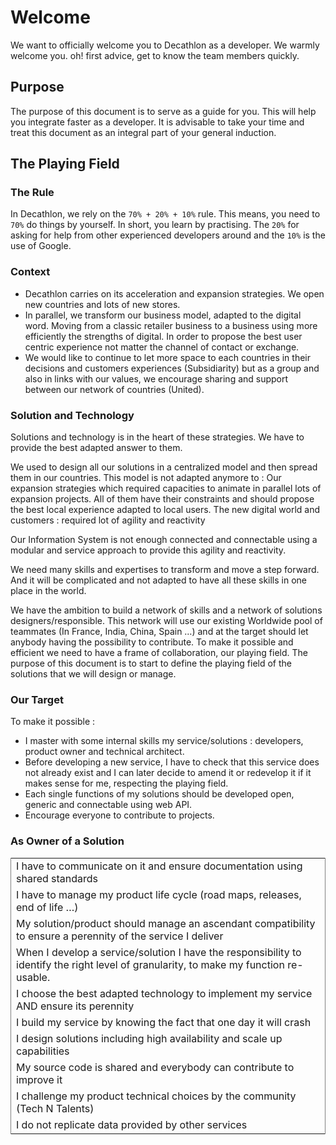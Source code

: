 # Welcome
We want to officially welcome you to Decathlon as a developer. We warmly welcome you. oh! first advice,
get to know the team members quickly.  

## Purpose
The purpose of this document is to serve as a guide for you. This will help you integrate faster as a developer. It is advisable to take your time and treat this document as an integral part of your general induction.

## The Playing Field
### The Rule 
In Decathlon, we rely on the ```70% + 20% + 10%``` rule. 
This means, you need to ```70%``` do things by yourself. In short, you learn by practising. The
```20%``` for asking for help from other experienced developers around and the ```10%``` is the use of
Google.

### Context 
* Decathlon carries on its acceleration and expansion strategies. We open new countries and lots of new stores.
* In parallel, we transform our business model, adapted to the digital word. Moving from a classic retailer business to a business using more efficiently the strengths of digital. In order to propose the best user centric experience not matter the channel of contact or exchange.
* We would like to continue to let more space to each countries in their decisions and customers experiences (Subsidiarity) but as a group and also in links with our values, we encourage sharing and support between our network of countries (United).

### Solution and Technology 
Solutions and technology is in the heart of these strategies. We have to provide the best adapted answer to them.

We used to design all our solutions in a centralized model and then spread them in our countries. This model is not adapted anymore to :
Our expansion strategies which required capacities to animate in parallel lots of expansion projects. All of them have their constraints and should propose the best local experience adapted to local users.
The new digital world and customers : required lot of agility and reactivity

Our Information System is not enough connected and connectable using a modular and service approach to provide this agility and reactivity.

We need many skills and expertises to transform and move a step forward. And it will be complicated and not adapted to have all these skills in one place in the world. 

We have the ambition to build a network of skills and a network of solutions designers/responsible. 
This network will use our existing Worldwide pool of teammates (In France, India, China, Spain …)  and at the target should let anybody having the possibility to contribute.
To make it possible and efficient we need to have a frame of collaboration, our playing field. 
The purpose of this document is to start to define the playing field of the solutions that we will design or manage. 


### Our Target
To make it possible :
* I master with some internal skills my service/solutions : developers, product owner and technical architect.
* Before developing a new service, I have to check that this service does not already exist and I can later decide to amend it or redevelop it if it makes sense for me, respecting the playing field.
* Each single functions of my solutions should be developed open, generic and connectable using web API.
* Encourage everyone to contribute to projects.

### As Owner of a Solution
<table rules ="COLS">
  <tr>
    <td>I have to communicate on it and ensure documentation using shared standards</td>
  </tr>
  <tr>
    <td>I have to manage my product life cycle (road maps, releases, end of life …)</td>
  </tr>
  <tr>
    <td>My solution/product should manage an ascendant compatibility to ensure a perennity of the service I deliver</td>
  </tr>
  <tr>
    <td>When I develop a service/solution I have the responsibility to identify the right level of granularity, to make my function re-usable.</td>
  </tr>
  <tr>
    <td>
I choose the best adapted technology to implement my service AND ensure its perennity</td>
  </tr>
  <tr>
    <td>
I build my service by knowing the fact that one day it will crash</td>
  </tr>
  <tr>
    <td>
 I design solutions including high availability and scale up capabilities</td>
  </tr>
  <tr>
    <td>
My source code is shared and everybody can contribute to improve it</td>
  </tr>
  <tr>
    <td>
I challenge my product technical choices by the community (Tech N Talents)</td>
  </tr>
  <tr>
    <td>I do not replicate data provided by other services</td>
  </tr>
 </table>